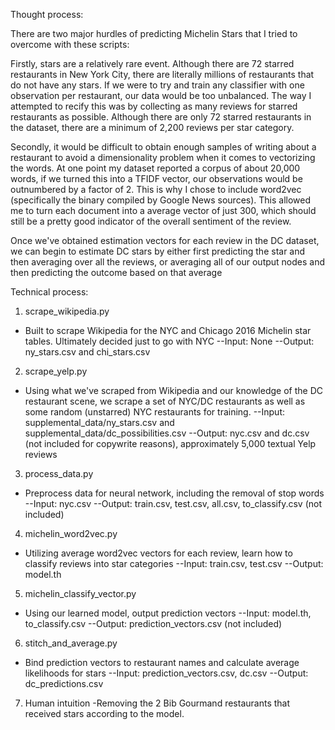 Thought process:

There are two major hurdles of predicting Michelin Stars that I tried to overcome with these scripts:

Firstly, stars are a relatively rare event. Although there are 72 starred restaurants in New York City, there are literally millions of restaurants that do not have any stars. If we were to try and train any classifier with one observation per restaurant, our data would be too unbalanced. The way I attempted to recify this was by collecting as many reviews for starred restaurants as possible. Although there are only 72 starred restaurants in the dataset, there are a minimum of 2,200 reviews per star category.

Secondly, it would be difficult to obtain enough samples of writing about a restaurant to avoid a dimensionality problem when it comes to vectorizing the words. At one point my dataset reported a corpus of about 20,000 words, if we turned this into a TFIDF vector, our observations would be outnumbered by a factor of 2. This is why I chose to include word2vec (specifically the binary compiled by Google News sources). This allowed me to turn each document into a average vector of just 300, which should still be a pretty good indicator of the overall sentiment of the review.

Once we've obtained estimation vectors for each review in the DC dataset, we can begin to estimate DC stars by either first predicting the star and then averaging over all the reviews, or averaging all of our output nodes and then predicting the outcome based on that average

Technical process:

1. scrape_wikipedia.py
- Built to scrape Wikipedia for the NYC and Chicago 2016 Michelin star tables. Ultimately decided just to go with NYC
--Input: None
--Output: ny_stars.csv and chi_stars.csv

2. scrape_yelp.py
- Using what we've scraped from Wikipedia and our knowledge of the DC restaurant scene, we scrape a set of NYC/DC restaurants as well as some random (unstarred) NYC restaurants for training.
--Input: supplemental_data/ny_stars.csv and supplemental_data/dc_possibilities.csv
--Output: nyc.csv and dc.csv (not included for copywrite reasons), approximately 5,000 textual Yelp reviews

3. process_data.py
- Preprocess data for neural network, including the removal of stop words
--Input: nyc.csv
--Output: train.csv, test.csv, all.csv, to_classify.csv (not included)

4. michelin_word2vec.py
- Utilizing average word2vec vectors for each review, learn how to classify reviews into star categories
--Input: train.csv, test.csv
--Output: model.th

5. michelin_classify_vector.py
- Using our learned model, output prediction vectors
--Input: model.th, to_classify.csv
--Output: prediction_vectors.csv (not included)

6. stitch_and_average.py
- Bind prediction vectors to restaurant names and calculate average likelihoods for stars
--Input: prediction_vectors.csv, dc.csv
--Output: dc_predictions.csv

7. Human intuition
-Removing the 2 Bib Gourmand restaurants that received stars according to the model.